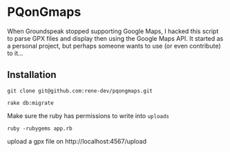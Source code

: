 PQonGmaps
=======

When Groundspeak stopped supporting Google Maps, I hacked this script to parse GPX files
and display then using the Google Maps API.
It started as a personal project, but perhaps someone wants to use (or even contribute) to it...

Installation
------------

`git clone git@github.com:rene-dev/pqongmaps.git`

`rake db:migrate`

Make sure the ruby has permissions to write into `uploads`

`ruby -rubygems app.rb`

upload a gpx file on http://localhost:4567/upload
